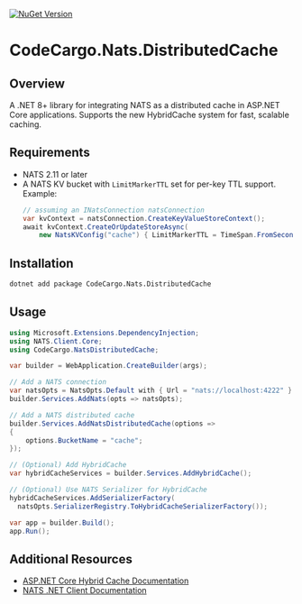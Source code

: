 [![NuGet Version](https://img.shields.io/nuget/v/CodeCargo.Nats.DistributedCache?cacheSeconds=3600&color=516bf1)](https://www.nuget.org/packages/CodeCargo.Nats.DistributedCache/)

# CodeCargo.Nats.DistributedCache

## Overview

A .NET 8+ library for integrating NATS as a distributed cache in ASP.NET Core applications. Supports the new HybridCache system for fast, scalable caching.

## Requirements

- NATS 2.11 or later
- A NATS KV bucket with `LimitMarkerTTL` set for per-key TTL support. Example:
    ```csharp
    // assuming an INatsConnection natsConnection
    var kvContext = natsConnection.CreateKeyValueStoreContext();
    await kvContext.CreateOrUpdateStoreAsync(
        new NatsKVConfig("cache") { LimitMarkerTTL = TimeSpan.FromSeconds(1), });
    ```

## Installation

```bash
dotnet add package CodeCargo.Nats.DistributedCache
```

## Usage

```csharp
using Microsoft.Extensions.DependencyInjection;
using NATS.Client.Core;
using CodeCargo.NatsDistributedCache;

var builder = WebApplication.CreateBuilder(args);

// Add a NATS connection
var natsOpts = NatsOpts.Default with { Url = "nats://localhost:4222" }
builder.Services.AddNats(opts => natsOpts);

// Add a NATS distributed cache
builder.Services.AddNatsDistributedCache(options =>
{
    options.BucketName = "cache";
});

// (Optional) Add HybridCache
var hybridCacheServices = builder.Services.AddHybridCache();

// (Optional) Use NATS Serializer for HybridCache
hybridCacheServices.AddSerializerFactory(
  natsOpts.SerializerRegistry.ToHybridCacheSerializerFactory());

var app = builder.Build();
app.Run();
```

## Additional Resources

* [ASP.NET Core Hybrid Cache Documentation](https://learn.microsoft.com/en-us/aspnet/core/performance/caching/hybrid?view=aspnetcore-9.0)
* [NATS .NET Client Documentation](https://nats-io.github.io/nats.net/api/NATS.Client.Core.NatsOpts.html)
